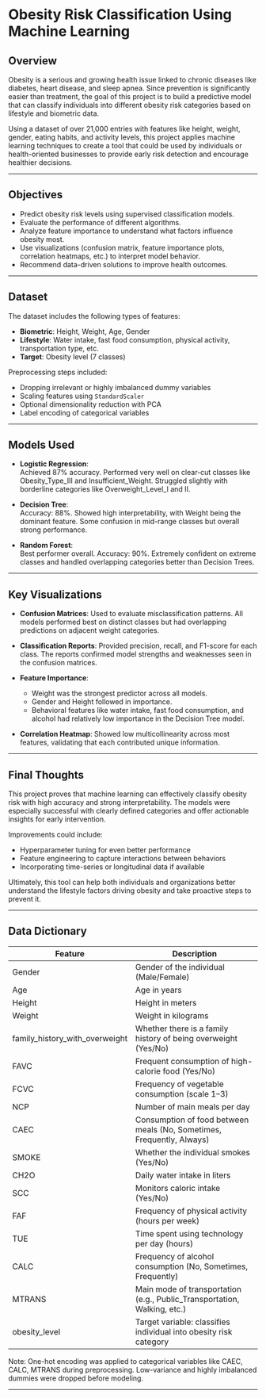 # Obesity Risk Classification Using Machine Learning

## Overview

Obesity is a serious and growing health issue linked to chronic diseases like diabetes, heart disease, and sleep apnea. Since prevention is significantly easier than treatment, the goal of this project is to build a predictive model that can classify individuals into different obesity risk categories based on lifestyle and biometric data.

Using a dataset of over 21,000 entries with features like height, weight, gender, eating habits, and activity levels, this project applies machine learning techniques to create a tool that could be used by individuals or health-oriented businesses to provide early risk detection and encourage healthier decisions.

---

## Objectives

- Predict obesity risk levels using supervised classification models.
- Evaluate the performance of different algorithms.
- Analyze feature importance to understand what factors influence obesity most.
- Use visualizations (confusion matrix, feature importance plots, correlation heatmaps, etc.) to interpret model behavior.
- Recommend data-driven solutions to improve health outcomes.

---

## Dataset

The dataset includes the following types of features:
- **Biometric**: Height, Weight, Age, Gender
- **Lifestyle**: Water intake, fast food consumption, physical activity, transportation type, etc.
- **Target**: Obesity level (7 classes)

Preprocessing steps included:
- Dropping irrelevant or highly imbalanced dummy variables
- Scaling features using `StandardScaler`
- Optional dimensionality reduction with PCA
- Label encoding of categorical variables

---

## Models Used

- **Logistic Regression**:  
  Achieved 87% accuracy. Performed very well on clear-cut classes like Obesity_Type_III and Insufficient_Weight. Struggled slightly with borderline categories like Overweight_Level_I and II.

- **Decision Tree**:  
  Accuracy: 88%. Showed high interpretability, with Weight being the dominant feature. Some confusion in mid-range classes but overall strong performance.

- **Random Forest**:  
  Best performer overall. Accuracy: 90%. Extremely confident on extreme classes and handled overlapping categories better than Decision Trees.

---

## Key Visualizations

- **Confusion Matrices**: Used to evaluate misclassification patterns. All models performed best on distinct classes but had overlapping predictions on adjacent weight categories.
  
- **Classification Reports**: Provided precision, recall, and F1-score for each class. The reports confirmed model strengths and weaknesses seen in the confusion matrices.
  
- **Feature Importance**:  
  - Weight was the strongest predictor across all models.
  - Gender and Height followed in importance.
  - Behavioral features like water intake, fast food consumption, and alcohol had relatively low importance in the Decision Tree model.
  
- **Correlation Heatmap**: Showed low multicollinearity across most features, validating that each contributed unique information.

---

## Final Thoughts

This project proves that machine learning can effectively classify obesity risk with high accuracy and strong interpretability. The models were especially successful with clearly defined categories and offer actionable insights for early intervention.

Improvements could include:
- Hyperparameter tuning for even better performance
- Feature engineering to capture interactions between behaviors
- Incorporating time-series or longitudinal data if available

Ultimately, this tool can help both individuals and organizations better understand the lifestyle factors driving obesity and take proactive steps to prevent it.

---

## Data Dictionary

| Feature        | Description                                                                 |
|----------------|-----------------------------------------------------------------------------|
| Gender         | Gender of the individual (Male/Female)                                      |
| Age            | Age in years                                                                |
| Height         | Height in meters                                                            |
| Weight         | Weight in kilograms                                                         |
| family_history_with_overweight | Whether there is a family history of being overweight (Yes/No)        |
| FAVC           | Frequent consumption of high-calorie food (Yes/No)                          |
| FCVC           | Frequency of vegetable consumption (scale 1–3)                              |
| NCP            | Number of main meals per day                                                |
| CAEC           | Consumption of food between meals (No, Sometimes, Frequently, Always)       |
| SMOKE          | Whether the individual smokes (Yes/No)                                      |
| CH2O           | Daily water intake in liters                                                |
| SCC            | Monitors caloric intake (Yes/No)                                            |
| FAF            | Frequency of physical activity (hours per week)                             |
| TUE            | Time spent using technology per day (hours)                                 |
| CALC           | Frequency of alcohol consumption (No, Sometimes, Frequently)                |
| MTRANS         | Main mode of transportation (e.g., Public_Transportation, Walking, etc.)    |
| obesity_level  | Target variable: classifies individual into obesity risk category           |

Note: One-hot encoding was applied to categorical variables like CAEC, CALC, MTRANS during preprocessing. Low-variance and highly imbalanced dummies were dropped before modeling.

---
